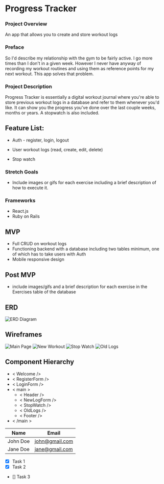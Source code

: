 # Progress Tracker

### Project Overview
An app that allows you to create and store workout logs

### Preface
So I'd describe my relationship with the gym to be fairly active.  I go more times than I don't in a given week.  However I never have anyway of recording my workout routines and using them as reference points for my next workout. This app solves that problem.

### Project Description

Progress Tracker is essentially a digital workout journal where you're able to store previous workout logs in a database and refer to them whenever you'd like.  It can show you the progress you've done over the last couple weeks, months or years. A stopwatch is also included. 

## Feature List:

* Auth - register, login, logout

* User workout logs (read, create, edit, delete)

* Stop watch

### Stretch Goals

* Include images or gifs for each exercise including a brief description of how to execute it. 

### Frameworks
* React.js
* Ruby on Rails

## MVP
* Full CRUD on workout logs
* Functioning backend with a database including two tables minimum, one of which has to take users with Auth
* Mobile responsive design

## Post MVP
* include images/gifs and a brief description for each exercise in the Exercises table of the database

## ERD

![ERD Diagram](https://i.imgur.com/TDSxxrK.png)

## Wireframes

![Main Page](https://i.imgur.com/9Z7RsJc.png)
![New Workout](https://i.imgur.com/hKGqeiU.png)
![Stop Watch](https://i.imgur.com/jHHXUU6.png)
![Old Logs](https://i.imgur.com/KgFFuDJ.png)

## Component Hierarchy 

* < Welcome />
* < RegisterForm />
* < LoginForm />
* < main >
  * < Header />
  * < NewLogForm />
  * < StopWatch />
  * < OldLogs />
  * < Footer />
* < /main >



<!-- Tables -->
| Name     | Email          |
| -------- | -------------- |
| John Doe | john@gmail.com |
| Jane Doe | jane@gmail.com |
<!-- Task List -->
* [x] Task 1
* [x] Task 2
* [] Task 3